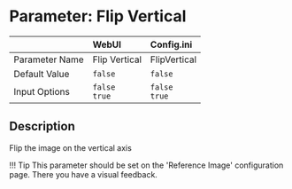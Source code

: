 # Parameter: Flip Vertical

|                   | WebUI               | Config.ini
|:---               |:---                 |:----
| Parameter Name    | Flip Vertical       | FlipVertical
| Default Value     | `false`             | `false`
| Input Options     | `false`<br>`true`   | `false`<br>`true` 


## Description

Flip the image on the vertical axis


!!! Tip
    This parameter should be set on the 'Reference Image' configuration page.
    There you have a visual feedback.
